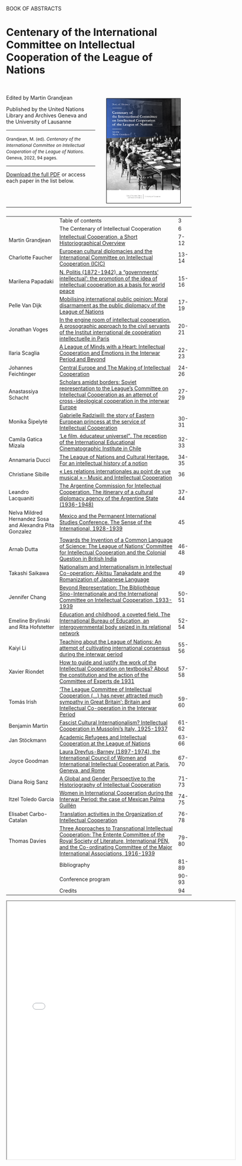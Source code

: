 BOOK OF ABSTRACTS

# Centenary of the International Committee on Intellectual Cooperation of the League of Nations

<br>

<a href="files/IntellectualCooperation_2022.pdf"><img src="images/IntellectualCooperation_2022_cover.png" width="200" style="border:1px solid black; float:right" hspace="30" vspace="10"></a>


Edited by Martin Grandjean

Published by the United Nations Library and Archives Geneva and the University of Lausanne

<hr>

<small>Grandjean, M. (ed). _Centenary of the International Committee on Intellectual Cooperation of the League of Nations_. Geneva, 2022, 94 pages.</small>

<hr>

[Download the full PDF](files/IntellectualCooperation_2022.pdf) or access each paper in the list below.

|  |  | |
| --- | --- | --- |
|  | Table of contents | 3 |
|  | The Centenary of Intellectual Cooperation | 6 |
| Martin Grandjean | [Intellectual Cooperation, a Short Historiographical Overview](/grandjean-2022) | 7-12 |
| Charlotte Faucher | [European cultural diplomacies and the International Committee on Intellectual Cooperation (ICIC)](/faucher-2022) | 13-14 |
| Marilena Papadaki | [N. Politis (1872-1942), a “governments’ intellectual’: the promotion of the idea of intellectual cooperation as a basis for world peace](/papadaki-2022) | 15-16 |
| Pelle Van Dijk | [Mobilising international public opinion: Moral disarmament as the public diplomacy of the League of Nations](/vandijk-2022) |  17-19 |
| Jonathan Voges | [In the engine room of intellectual cooperation. A prosographic approach to the civil servants of the Institut international de coopération intellectuelle in Paris](/voges-2022) | 20-21 |
| Ilaria Scaglia | [A League of Minds with a Heart: Intellectual Cooperation and Emotions in the Interwar Period and Beyond](/scaglia-2022) | 22-23 |
| Johannes Feichtinger | [Central Europe and The Making of Intellectual Cooperation](/feichtinger-2022) | 24-26 |
| Anastassiya Schacht | [Scholars amidst borders: Soviet representation to the League’s Committee on Intellectual Cooperation as an attempt of cross-ideological cooperation in the interwar Europe](/schacht-2022) | 27-29 |
| Monika Šipelytė | [ Gabrielle Radziwill: the story of Eastern European princess at the service of Intellectual Cooperation](/radziwill-2022) | 30-31 |
| Camila Gatica Mizala | [‘Le film, éducateur universel”. The reception of the International Educational Cinematographic Institute in Chile](/gaticamizala-2022) | 32-33 |
| Annamaria Ducci | [The League of Nations and Cultural Heritage. For an intellectual history of a notion](/ducci-2022) | 34-35 |
| Christiane Sibille | [« Les relations internationales au point de vue musical » – Music and Intellectual Cooperation](/sibille-2022) | 36 |
| Leandro Lacquaniti | [The Argentine Commission for Intellectual Cooperation. The itinerary of a cultural diplomacy agency of the Argentine State (1936-1948)](/lacquaniti-2022) | 37-44 |
| Nelva Mildred Hernandez Sosa and Alexandra Pita Gonzalez | [Mexico and the Permanent International Studies Conference. The Sense of the International, 1928-1939](/hernandezsosa-pitagonzalez-2022) | 45 |
| Arnab Dutta | [Towards the Invention of a Common Language of Science: The League of Nations’ Committee for Intellectual Cooperation and the Colonial Question in British India](/dutta-2022) | 46-48 |
| Takashi Saikawa | [Nationalism and Internationalism in Intellectual Co-operation: Aikitsu Tanakadate and the Romanization of Japanese Language](/saikawa-2022) | 49 |
| Jennifer Chang | [Beyond Representation: The Bibliothèque Sino-Internationale and the International Committee on Intellectual Cooperation, 1933-1939](/chang-2022) | 50-51 |
| Emeline Brylinski and Rita Hofstetter | [Education and childhood, a coveted field. The International Bureau of Education, an intergovernmental body seized in its relational network](/brylinski-hofstetter-2022) | 52-54 |
| Kaiyi Li | [Teaching about the League of Nations: An attempt of cultivating international consensus during the interwar period](/li-2022) | 55-56 |
| Xavier Riondet | [How to guide and justify the work of the Intellectual Cooperation on textbooks? About the constitution and the action of the Committee of Experts de 1931](/riondet-2022) | 57-58 |
| Tomás Irish | [‘The League Committee of Intellectual Cooperation (…) has never attracted much sympathy in Great Britain’: Britain and Intellectual Co-operation in the Interwar Period](/irish-2022) | 59-60 |
| Benjamin Martin | [Fascist Cultural Internationalism? Intellectual Cooperation in Mussolini’s Italy, 1925-1937](/martin-2022) | 61-62 |
| Jan Stöckmann | [Academic Refugees and Intellectual Cooperation at the League of Nations](/stockmann-2022) | 63-66 |
| Joyce Goodman | [Laura Dreyfus-Barney (1897-1974), the International Council of Women and International Intellectual Cooperation at Paris, Geneva, and Rome](/goodman-2022) | 67-70 |
| Diana Roig Sanz | [A Global and Gender Perspective to the Historiography of Intellectual Cooperation](/roigsanz-2022) | 71-73 |
| Itzel Toledo Garcia | [Women in International Cooperation during the Interwar Period: the case of Mexican Palma Guillén](/toledogarcia-2022) | 74-75 |
| Elisabet Carbo-Catalan | [Translation activities in the Organization of Intellectual Cooperation](/carbocatalan-2022) | 76-78 |
| Thomas Davies | [Three Approaches to Transnational Intellectual Cooperation: The Entente Committee of the Royal Society of Literature, International PEN, and the Co-ordinating Committee of the Major International Associations, 1916-1939](/davies-2022) | 79-80 |
|  | Bibliography | 81-89 |
|  | Conference program | 90-93 |
|  | Credits | 94 |


<iframe src="files/IntellectualCooperation_2022.pdf" width="620px" height="700px">

  
  
